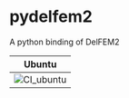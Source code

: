 # pydelfem2
A python binding of DelFEM2

| Ubuntu | 
| --- |
| ![CI_ubuntu](https://github.com/nobuyuki83/pydelfem2/workflows/CI_ubuntu/badge.svg) |
